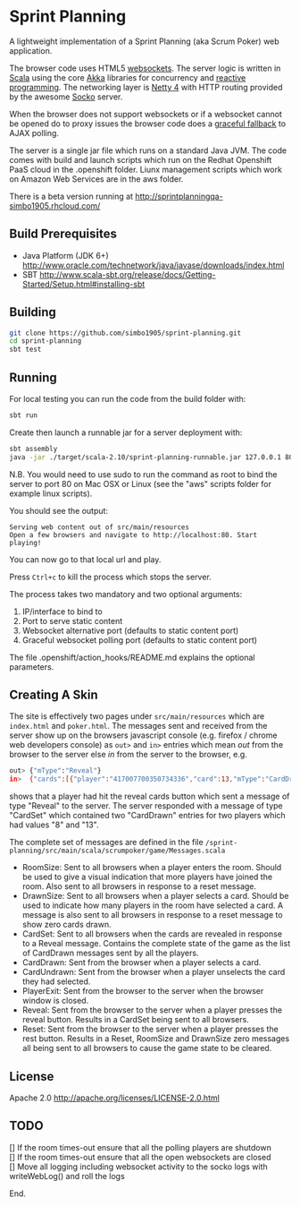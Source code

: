 # Sprint Planning

A lightweight implementation of a Sprint Planning (aka Scrum Poker) web application. 

The browser code uses HTML5 [websockets](http://www.websocket.org/). The server logic is written in [Scala](http://www.scala-lang.org/) using the core [Akka](http://akka.io/) libraries for concurrency and [reactive programming](http://www.reactivemanifesto.org/). The networking layer is [Netty 4](https://github.com/netty/netty) with HTTP routing provided by the awesome [Socko](https://github.com/mashupbots/socko) server. 

When the browser does not support websockets or if a websocket cannot be opened do to proxy issues the browser code does a [graceful fallback](https://github.com/ffdead/jquery-graceful-websocket) to AJAX polling. 

The server is a single jar file which runs on a standard Java JVM. The code comes with build and launch scripts which run on the Redhat Openshift PaaS cloud in the .openshift folder. Liunx management scripts which work on Amazon Web Services are in the aws folder. 

There is a beta version running at http://sprintplanningqa-simbo1905.rhcloud.com/

## Build Prerequisites

  - Java Platform (JDK 6+) http://www.oracle.com/technetwork/java/javase/downloads/index.html
  - SBT http://www.scala-sbt.org/release/docs/Getting-Started/Setup.html#installing-sbt

## Building

```sh
git clone https://github.com/simbo1905/sprint-planning.git
cd sprint-planning
sbt test
```

## Running

For local testing you can run the code from the build folder with:

```sh
sbt run
```

Create then launch a runnable jar for a server deployment with:

```sh
sbt assembly
java -jar ./target/scala-2.10/sprint-planning-runnable.jar 127.0.0.1 80
```

N.B. You would need to use sudo to run the command as root to bind the server to port 80 on Mac OSX or Linux (see the "aws" scripts folder for example linux scripts). 

You should see the output: 

```
Serving web content out of src/main/resources
Open a few browsers and navigate to http://localhost:80. Start playing!
```

You can now go to that local url and play. 

Press ```Ctrl+c``` to kill the process which stops the server. 

The process takes two mandatory and two optional arguments:

1. IP/interface to bind to
2. Port to serve static content
3. Websocket alternative port (defaults to static content port)
4. Graceful websocket polling port (defaults to static content port)

The file .openshift/action_hooks/README.md explains the optional parameters. 

## Creating A Skin

The site is effectively two pages under ```src/main/resources``` which are ```index.html``` and ```poker.html```. The messages sent and received from the server show up on the browsers javascript console (e.g. firefox / chrome web developers console) as ```out>``` and ```in>``` entries which mean *out* from the browser to the server else *in* from the server to the browser, e.g. 

```sh
out> {"mType":"Reveal"}
in>  {"cards":[{"player":"417007700350734336","card":13,"mType":"CardDrawn"},{"player":"417007962322767872","card":8,"mType":"CardDrawn"}],"mType":"CardSet"}"
```

shows that a player had hit the reveal cards button which sent a message of type "Reveal" to the server. The server responded with a message of type "CardSet" which contained two "CardDrawn" entries for two players which had values "8" and "13". 

The complete set of messages are defined in the file ```/sprint-planning/src/main/scala/scrumpoker/game/Messages.scala```

- RoomSize: Sent to all browsers when a player enters the room. Should be used to give a visual indication that more players have joined the room. Also sent to all browsers in response to a reset message. 
- DrawnSize: Sent to all browsers when a player selects a card. Should be used to indicate how many players in the room have selected a card. A message is also sent to all browsers in response to a reset message to show zero cards drawn. 
- CardSet: Sent to all browsers when the cards are revealed in response to a Reveal message. Contains the complete state of the game as the list of CardDrawn messages sent by all the players. 
- CardDrawn: Sent from the browser when a player selects a card.
- CardUndrawn: Sent from the browser when a player unselects the card they had selected. 
- PlayerExit: Sent from the browser to the server when the browser window is closed. 
- Reveal: Sent from the browser to the server when a player presses the reveal button. Results in a CardSet being sent to all browsers. 
- Reset: Sent from the browser to the server when a player presses the rest button. Results in a Reset, RoomSize and DrawnSize zero messages all being sent to all browsers to cause the game state to be cleared. 

License
----

Apache 2.0 http://apache.org/licenses/LICENSE-2.0.html

TODO
----

[] If the room times-out ensure that all the polling players are shutdown  <br/>
[] If the room times-out ensure that all the open websockets are closed  <br/>
[] Move all logging including websocket activity to the socko logs with writeWebLog() and roll the logs<br/>

End.